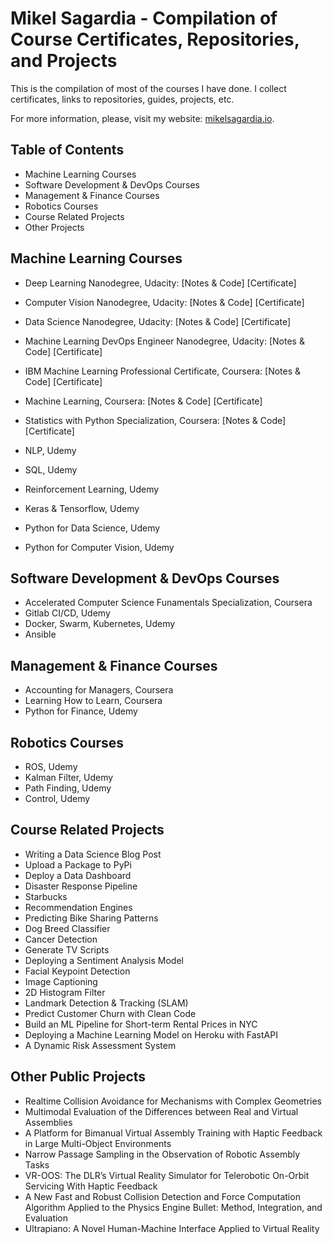 # Mikel Sagardia - Compilation of Course Certificates, Repositories, and Projects

This is the compilation of most of the courses I have done. I collect certificates, links to repositories, guides, projects, etc.

For more information, please, visit my website: [mikelsagardia.io](mikelsagardia.io).

## Table of Contents

- Machine Learning Courses
- Software Development & DevOps Courses
- Management & Finance Courses
- Robotics Courses
- Course Related Projects
- Other Projects

## Machine Learning Courses

- Deep Learning Nanodegree, Udacity: [Notes & Code] [Certificate]
- Computer Vision Nanodegree, Udacity: [Notes & Code] [Certificate]
- Data Science Nanodegree, Udacity: [Notes & Code] [Certificate]
- Machine Learning DevOps Engineer Nanodegree, Udacity: [Notes & Code] [Certificate]
- IBM Machine Learning Professional Certificate, Coursera: [Notes & Code] [Certificate]
- Machine Learning, Coursera: [Notes & Code] [Certificate]
- Statistics with Python Specialization, Coursera: [Notes & Code] [Certificate]

- NLP, Udemy
- SQL, Udemy
- Reinforcement Learning, Udemy
- Keras & Tensorflow, Udemy
- Python for Data Science, Udemy
- Python for Computer Vision, Udemy

## Software Development & DevOps Courses

- Accelerated Computer Science Funamentals Specialization, Coursera
- Gitlab CI/CD, Udemy
- Docker, Swarm, Kubernetes, Udemy
- Ansible

## Management & Finance Courses

- Accounting for Managers, Coursera
- Learning How to Learn, Coursera
- Python for Finance, Udemy

## Robotics Courses

- ROS, Udemy
- Kalman Filter, Udemy
- Path Finding, Udemy
- Control, Udemy

## Course Related Projects

- Writing a Data Science Blog Post
- Upload a Package to PyPi
- Deploy a Data Dashboard
- Disaster Response Pipeline
- Starbucks
- Recommendation Engines
- Predicting Bike Sharing Patterns
- Dog Breed Classifier
- Cancer Detection
- Generate TV Scripts
- Deploying a Sentiment Analysis Model
- Facial Keypoint Detection
- Image Captioning
- 2D Histogram Filter
- Landmark Detection & Tracking (SLAM)
- Predict Customer Churn with Clean Code
- Build an ML Pipeline for Short-term Rental Prices in NYC
- Deploying a Machine Learning Model on Heroku with FastAPI
- A Dynamic Risk Assessment System

## Other Public Projects

- Realtime Collision Avoidance for Mechanisms with Complex Geometries
- Multimodal Evaluation of the Differences between Real and Virtual Assemblies
- A Platform for Bimanual Virtual Assembly Training with Haptic Feedback in Large Multi-Object Environments
- Narrow Passage Sampling in the Observation of Robotic Assembly Tasks
- VR-OOS: The DLR’s Virtual Reality Simulator for Telerobotic On-Orbit Servicing With Haptic Feedback
- A New Fast and Robust Collision Detection and Force Computation Algorithm Applied to the Physics Engine Bullet: Method, Integration, and Evaluation
- Ultrapiano: A Novel Human-Machine Interface Applied to Virtual Reality
